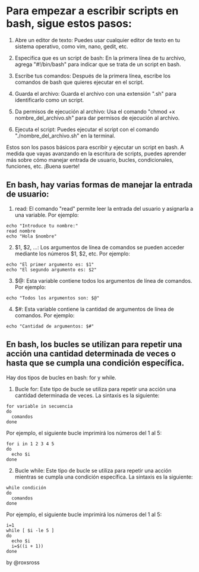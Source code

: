 # Para empezar a escribir scripts en bash, sigue estos pasos:

1) Abre un editor de texto: Puedes usar cualquier editor de texto en tu sistema operativo, como vim, nano, gedit, etc.

2) Especifica que es un script de bash: En la primera línea de tu archivo, agrega "#!/bin/bash" para indicar que se trata de un script en bash.

3) Escribe tus comandos: Después de la primera línea, escribe los comandos de bash que quieres ejecutar en el script.

4) Guarda el archivo: Guarda el archivo con una extensión ".sh" para identificarlo como un script.

5) Da permisos de ejecución al archivo: Usa el comando "chmod +x nombre_del_archivo.sh" para dar permisos de ejecución al archivo.

6) Ejecuta el script: Puedes ejecutar el script con el comando "./nombre_del_archivo.sh" en la terminal.

Estos son los pasos básicos para escribir y ejecutar un script en bash. A medida que vayas avanzando en la escritura de scripts, puedes aprender más sobre cómo manejar entrada de usuario, bucles, condicionales, funciones, etc. ¡Buena suerte!

## En bash, hay varias formas de manejar la entrada de usuario:

1) read: El comando "read" permite leer la entrada del usuario y asignarla a una variable. Por ejemplo:

```
echo "Introduce tu nombre:"
read nombre
echo "Hola $nombre"

```
2) $1, $2, ...: Los argumentos de línea de comandos se pueden acceder mediante los números $1, $2, etc. Por ejemplo:

```
echo "El primer argumento es: $1"
echo "El segundo argumento es: $2"

```
3) $@: Esta variable contiene todos los argumentos de línea de comandos. Por ejemplo:

```
echo "Todos los argumentos son: $@"

```
4) $#: Esta variable contiene la cantidad de argumentos de línea de comandos. Por ejemplo:


```
echo "Cantidad de argumentos: $#"

```
## En bash, los bucles se utilizan para repetir una acción una cantidad determinada de veces o hasta que se cumpla una condición específica. 
Hay dos tipos de bucles en bash: for y while.

1) Bucle for: Este tipo de bucle se utiliza para repetir una acción una cantidad determinada de veces. La sintaxis es la siguiente:

```
for variable in secuencia
do
  comandos
done
```

Por ejemplo, el siguiente bucle imprimirá los números del 1 al 5:

```
for i in 1 2 3 4 5
do
  echo $i
done

```

2) Bucle while: Este tipo de bucle se utiliza para repetir una acción mientras se cumpla una condición específica. La sintaxis es la siguiente:

```
while condición
do
  comandos
done

```
Por ejemplo, el siguiente bucle imprimirá los números del 1 al 5:

```
i=1
while [ $i -le 5 ]
do
  echo $i
  i=$((i + 1))
done
```

 


by @roxsross